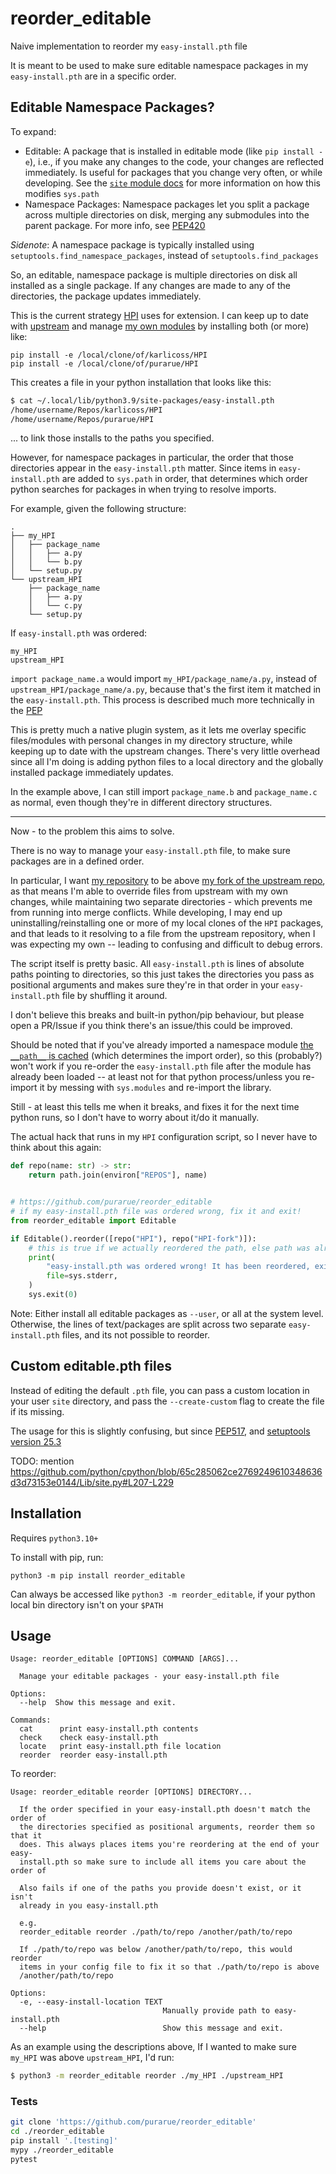 # reorder_editable

Naive implementation to reorder my `easy-install.pth` file

It is meant to be used to make sure editable namespace packages in my `easy-install.pth` are in a specific order.

## Editable Namespace Packages?

To expand:

- Editable: A package that is installed in editable mode (like `pip install -e`), i.e., if you make any changes to the code, your changes are reflected immediately. Is useful for packages that you change very often, or while developing. See the [`site` module docs](https://docs.python.org/3.8/library/site.html) for more information on how this modifies `sys.path`
- Namespace Packages: Namespace packages let you split a package across multiple directories on disk, merging any submodules into the parent package. For more info, see [PEP420](https://www.python.org/dev/peps/pep-0420/#dynamic-path-computation)

_Sidenote_: A namespace package is typically installed using `setuptools.find_namespace_packages`, instead of `setuptools.find_packages`

So, an editable, namespace package is multiple directories on disk all installed as a single package. If any changes are made to any of the directories, the package updates immediately.

This is the current strategy [HPI](https://github.com/karlicoss/HPI) uses for extension. I can keep up to date with [upstream](https://github.com/karlicoss/HPI) and manage [my own modules](https://github.com/purarue/HPI) by installing both (or more) like:

```
pip install -e /local/clone/of/karlicoss/HPI
pip install -e /local/clone/of/purarue/HPI
```

This creates a file in your python installation that looks like this:

```bash
$ cat ~/.local/lib/python3.9/site-packages/easy-install.pth
/home/username/Repos/karlicoss/HPI
/home/username/Repos/purarue/HPI
```

... to link those installs to the paths you specified.

However, for namespace packages in particular, the order that those directories appear in the `easy-install.pth` matter. Since items in `easy-install.pth` are added to `sys.path` in order, that determines which order python searches for packages in when trying to resolve imports.

For example, given the following structure:

```
.
├── my_HPI
│   ├── package_name
│   │   ├── a.py
│   │   └── b.py
│   └── setup.py
└── upstream_HPI
    ├── package_name
    │   ├── a.py
    │   └── c.py
    └── setup.py
```

If `easy-install.pth` was ordered:

```
my_HPI
upstream_HPI
```

`import package_name.a` would import `my_HPI/package_name/a.py`, instead of `upstream_HPI/package_name/a.py`, because that's the first item it matched in the `easy-install.pth`. This process is described much more technically in the [PEP](https://www.python.org/dev/peps/pep-0420/#specification)

This is pretty much a native plugin system, as it lets me overlay specific files/modules with personal changes in my directory structure, while keeping up to date with the upstream changes. There's very little overhead since all I'm doing is adding python files to a local directory and the globally installed package immediately updates.

In the example above, I can still import `package_name.b` and `package_name.c` as normal, even though they're in different directory structures.

---

Now - to the problem this aims to solve.

There is no way to manage your `easy-install.pth` file, to make sure packages are in a defined order.

In particular, I want [my repository](https://github.com/purarue/HPI) to be above [my fork of the upstream repo](https://github.com/purarue/HPI-fork), as that means I'm able to override files from upstream with my own changes, while maintaining two separate directories - which prevents me from running into merge conflicts. While developing, I may end up uninstalling/reinstalling one or more of my local clones of the `HPI` packages, and that leads to it resolving to a file from the upstream repository, when I was expecting my own -- leading to confusing and difficult to debug errors.

The script itself is pretty basic. All `easy-install.pth` is lines of absolute paths pointing to directories, so this just takes the directories you pass as positional arguments and makes sure they're in that order in your `easy-install.pth` file by shuffling it around.

I don't believe this breaks and built-in python/pip behaviour, but please open a PR/Issue if you think there's an issue/this could be improved.

Should be noted that if you've already imported a namespace module [the `__path__` is cached](https://www.python.org/dev/peps/pep-0420/#rationale) (which determines the import order), so this (probably?) won't work if you re-order the `easy-install.pth` file after the module has already been loaded -- at least not for that python process/unless you re-import it by messing with `sys.modules` and re-import the library.

Still - at least this tells me when it breaks, and fixes it for the next time python runs, so I don't have to worry about it/do it manually.

The actual hack that runs in my `HPI` configuration script, so I never have to think about this again:

```python
def repo(name: str) -> str:
    return path.join(environ["REPOS"], name)


# https://github.com/purarue/reorder_editable
# if my easy-install.pth file was ordered wrong, fix it and exit!
from reorder_editable import Editable

if Editable().reorder([repo("HPI"), repo("HPI-fork")]):
    # this is true if we actually reordered the path, else path was already ordered
    print(
        "easy-install.pth was ordered wrong! It has been reordered, exiting to apply changes...",
        file=sys.stderr,
    )
    sys.exit(0)
```

Note: Either install all editable packages as `--user`, or all at the system level. Otherwise, the lines of text/packages are split across two separate `easy-install.pth` files, and its not possible to reorder.

## Custom editable.pth files

Instead of editing the default `.pth` file, you can pass a custom location in your user `site` directory, and pass the `--create-custom` flag to create the file if its missing.

The usage for this is slightly confusing, but since [PEP517](https://peps.python.org/pep-0517/), and [setuptools version 25.3](https://github.com/pypa/pip/issues/13522)

TODO: mention https://github.com/python/cpython/blob/65c285062ce2769249610348636d3d73153e0144/Lib/site.py#L207-L229

## Installation

Requires `python3.10+`

To install with pip, run:

    python3 -m pip install reorder_editable

Can always be accessed like `python3 -m reorder_editable`, if your python local bin directory isn't on your `$PATH`

## Usage

```
Usage: reorder_editable [OPTIONS] COMMAND [ARGS]...

  Manage your editable packages - your easy-install.pth file

Options:
  --help  Show this message and exit.

Commands:
  cat      print easy-install.pth contents
  check    check easy-install.pth
  locate   print easy-install.pth file location
  reorder  reorder easy-install.pth
```

To reorder:

```
Usage: reorder_editable reorder [OPTIONS] DIRECTORY...

  If the order specified in your easy-install.pth doesn't match the order of
  the directories specified as positional arguments, reorder them so that it
  does. This always places items you're reordering at the end of your easy-
  install.pth so make sure to include all items you care about the order of

  Also fails if one of the paths you provide doesn't exist, or it isn't
  already in you easy-install.pth

  e.g.
  reorder_editable reorder ./path/to/repo /another/path/to/repo

  If ./path/to/repo was below /another/path/to/repo, this would reorder
  items in your config file to fix it so that ./path/to/repo is above
  /another/path/to/repo

Options:
  -e, --easy-install-location TEXT
                                  Manually provide path to easy-install.pth
  --help                          Show this message and exit.
```

As an example using the descriptions above, If I wanted to make sure `my_HPI` was above `upstream_HPI`, I'd run:

```bash
$ python3 -m reorder_editable reorder ./my_HPI ./upstream_HPI
```

### Tests

```bash
git clone 'https://github.com/purarue/reorder_editable'
cd ./reorder_editable
pip install '.[testing]'
mypy ./reorder_editable
pytest
```
